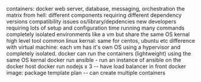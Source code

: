 containers:
    docker
        web server, database, messaging, orchestration
        the matrix from hell: different components requiring different dependency versions
        compatibility issues
        os/library/depdencies
        new developers requiring lots of setup and configuration time running many commands
    completely isolated environments
        like a vm but share the same OS kernal
    high level tool
    common linux kernal: same for centos, ubuntu etc
    difference with virtual machine: each vm has it's own OS using a hypervisor and completely isolated. docker can run the containers (lightweight) using the same OS kernal
    docker run ansible - run an instance of ansible on the docker host
    docker run nodejs x 3 -- have load balancer in front
    docker image: package template plan -- can create multiple containers

